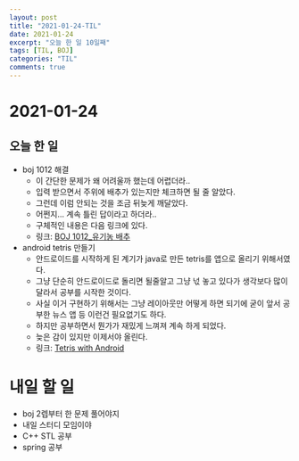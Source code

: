 ```yaml
---
layout: post
title: "2021-01-24-TIL"
date: 2021-01-24
excerpt: "오늘 한 일 10일째"
tags: [TIL, BOJ]
categories: "TIL"
comments: true
---
```


# 2021-01-24

## 오늘 한 일    
- boj 1012 해결
    - 이 간단한 문제가 왜 어려울까 했는데 어렵더라..
    - 입력 받으면서 주위에 배추가 있는지만 체크하면 될 줄 알았다.
    - 그런데 이럼 안되는 것을 조금 뒤늦게 깨달았다.
    - 어쩐지... 계속 틀린 답이라고 하더라..
    - 구체적인 내용은 다음 링크에 있다.
    - 링크: [BOJ 1012_유기농 배추](https://l-zzu-h.tistory.com/entry/BOJ-1012%EC%9C%A0%EA%B8%B0%EB%86%8D-%EB%B0%B0%EC%B6%94)
- android tetris 만들기
    - 안드로이드를 시작하게 된 계기가 java로 만든 tetris를 앱으로 올리기 위해서였다.
    - 그냥 단순히 안드로이드로 돌리면 될줄알고 그냥 넋 놓고 있다가 생각보다 많이 달라서 공부를 시작한 것이다.
    - 사실 이거 구현하기 위해서는 그냥 레이아웃만 어떻게 하면 되기에 굳이 앞서 공부한 뉴스 앱 등 이런건 필요없기도 하다.
    - 하지만 공부하면서 뭔가가 재밌게 느껴져 계속 하게 되었다.
    - 늦은 감이 있지만 이제서야 올린다.
    - 링크: [Tetris with Android](https://l-zzu-h.tistory.com/category/Android/Tetris%20with%20Android)

# 내일 할 일
- boj 2렙부터 한 문제 풀어야지
- 내일 스터디 모임이야
- C++ STL 공부
- spring 공부

